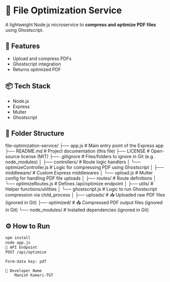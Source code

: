 # 📄 File Optimization Service

A lightweight Node.js microservice to **compress and optimize PDF files** using Ghostscript.

## 🚀 Features
- Upload and compress PDFs
- Ghostscript integration
- Returns optimized PDF

## 📦 Tech Stack
- Node.js
- Express
- Multer
- Ghostscript

## 📂 Folder Structure

file-optimization-service/
├── app.js # Main entry point of the Express app
├── README.md # Project documentation (this file)
├── LICENSE # Open-source license (MIT)
├── .gitignore # Files/folders to ignore in Git (e.g. node_modules)
│
├── controllers/ # Route logic handlers
│ └── optimizeController.js # Logic for compressing PDF using Ghostscript
│
├── middleware/ # Custom Express middlewares
│ └── upload.js # Multer config for handling PDF file uploads
│
├── routes/ # Route definitions
│ └── optimizeRoutes.js # Defines /api/optimize endpoint
│
├── utils/ # Helper functions/utilities
│ └── ghostscript.js # Logic to run Ghostscript compression via child_process
│
├── uploads/ # 📥 Uploaded raw PDF files (ignored in Git)
├── optimized/ # 📤 Compressed PDF output files (ignored in Git)
└── node_modules/ # Installed dependencies (ignored in Git)


## ⚙️ How to Run
```bash
npm install
node app.js
📮 API Endpoint
POST /api/optimize

Form-data key: pdf

👤 Developer Name
    Manish Kumari-TGT